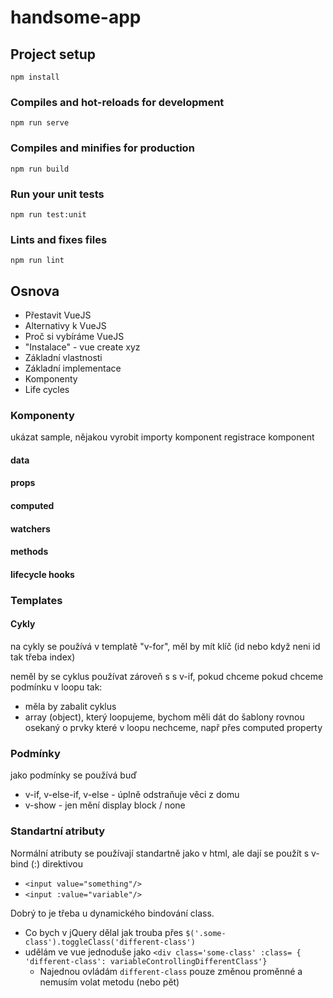 # handsome-app

## Project setup
```
npm install
```

### Compiles and hot-reloads for development
```
npm run serve
```

### Compiles and minifies for production
```
npm run build
```

### Run your unit tests
```
npm run test:unit
```

### Lints and fixes files
```
npm run lint
```

## Osnova

 - Přestavit VueJS
 - Alternativy k VueJS
 - Proč si vybíráme VueJS
 - "Instalace" - vue create xyz
 - Základní vlastnosti
 - Základní implementace
 - Komponenty
 - Life cycles

### Komponenty

 ukázat sample, nějakou vyrobit
 importy komponent
 registrace komponent
 
 
#### data
#### props
#### computed
#### watchers
#### methods
#### lifecycle hooks

### Templates

#### Cykly

na cykly se používá v templatě "v-for", měl by mít klíč (id nebo když neni id tak třeba index)

neměl by se cyklus používat zároveň s s v-if, pokud chceme pokud chceme podmínku v loopu tak:

- měla by zabalit cyklus
- array (object), který loopujeme, bychom měli dát do šablony rovnou osekaný o prvky které v loopu nechceme, např přes computed property

### Podmínky

jako podmínky se používá buď

- v-if, v-else-if, v-else - úplně odstraňuje věci z domu
- v-show - jen mění display block / none

### Standartní atributy

Normální atributy se používají standartně jako v html, ale dají se použít s v-bind (:) direktivou

- `<input value="something"/>`
- `<input :value="variable"/>`

Dobrý to je třeba u dynamického bindování class.

- Co bych v jQuery dělal jak trouba přes `$('.some-class').toggleClass('different-class')`
- udělám ve vue jednoduše jako `<div class='some-class' :class= { 'different-class': variableControllingDifferentClass'}`
  - Najednou ovládám `different-class` pouze změnou proměnné a nemusím volat metodu (nebo pět)
 


